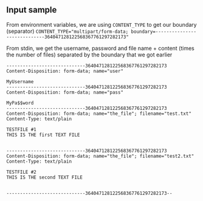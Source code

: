 ## Input sample

From environment variables, we are using `CONTENT_TYPE` to get our boundary (separator)
`CONTENT_TYPE="multipart/form-data; boundary=-----------------------------364047128122568367761297282173"`

From stdin, we get the username, password and file name + content (times the number of files) separated by the boundary that we got earlier
```
-----------------------------364047128122568367761297282173
Content-Disposition: form-data; name="user"

MyUsername
-----------------------------364047128122568367761297282173
Content-Disposition: form-data; name="pass"

MyPa$$word
-----------------------------364047128122568367761297282173
Content-Disposition: form-data; name="the_file"; filename="test.txt"
Content-Type: text/plain

TESTFILE #1
THIS IS THE first TEXT FILE


-----------------------------364047128122568367761297282173
Content-Disposition: form-data; name="the_file"; filename="test2.txt"
Content-Type: text/plain

TESTFILE #2
THIS IS THE second TEXT FILE


-----------------------------364047128122568367761297282173--
 
```
